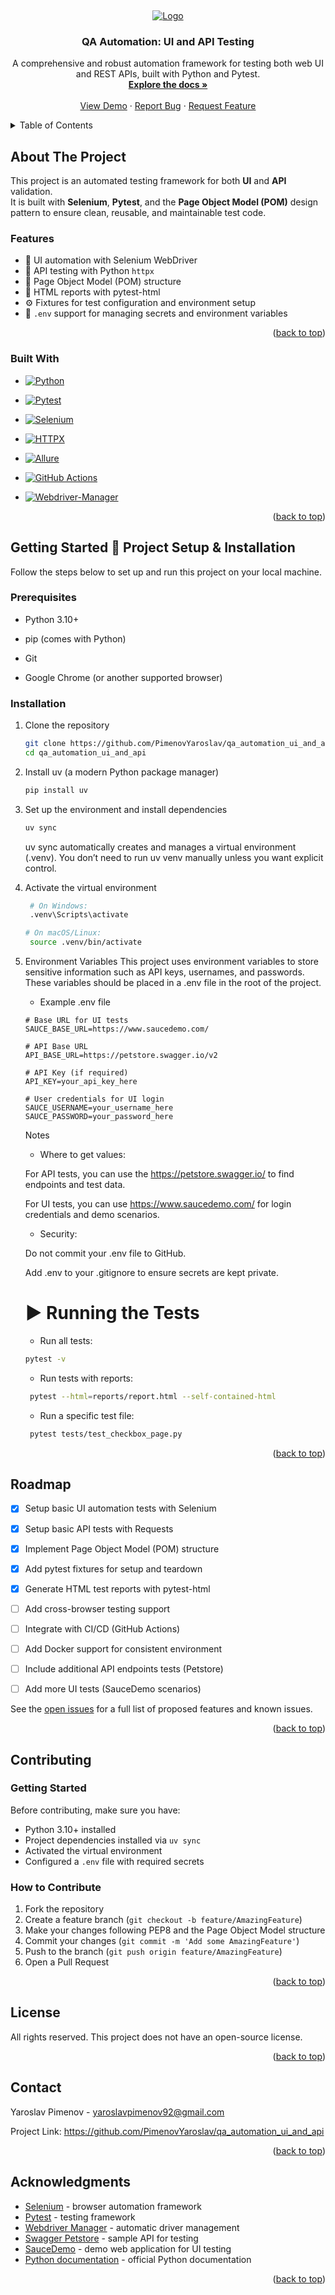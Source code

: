 <a id="readme-top"></a>
<br />
<div align="center">
  <a href="https://github.com/PimenovYaroslav/qa_automation_ui_and_api">
    <img src="images/logo.png" alt="Logo">
  </a>

<h3 align="center">QA Automation: UI and API Testing</h3>
  <p align="center">
    A comprehensive and robust automation framework for testing both web UI and REST APIs, built with Python and Pytest.
    <br />
    <a href="https://github.com/PimenovYaroslav/qa_automation_ui_and_api"><strong>Explore the docs »</strong></a>
    <br />
    <br />
    <a href="https://github.com/PimenovYaroslav/qa_automation_ui_and_api">View Demo</a>
    &middot;
    <a href="https://github.com/PimenovYaroslav/qa_automation_ui_and_api/issues/new?labels=bug&template=bug-report---.md">Report Bug</a>
    &middot;
    <a href="https://github.com/PimenovYaroslav/qa_automation_ui_and_api/issues/new?labels=enhancement&template=feature-request---.md">Request Feature</a>
  </p>
</div>
<!-- TABLE OF CONTENTS -->
<details>
  <summary>Table of Contents</summary>
  <ol>
    <li>
      <a href="#about-the-project">About The Project</a>
      <ul>
        <li><a href="#built-with">Built With</a></li>
      </ul>
    </li>
    <li>
      <a href="#getting-started">Getting Started</a>
      <ul>
        <li><a href="#prerequisites">Prerequisites</a></li>
        <li><a href="#installation">Installation</a></li>
      </ul>
    </li>
    <li><a href="#roadmap">Roadmap</a></li>
    <li><a href="#contributing">Contributing</a></li>
    <li><a href="#license">License</a></li>
    <li><a href="#contact">Contact</a></li>
    <li><a href="#acknowledgments">Acknowledgments</a></li>
  </ol>
</details>



<!-- ABOUT THE PROJECT -->
## About The Project
This project is an automated testing framework for both **UI** and **API** validation.  
It is built with **Selenium**, **Pytest**, and the **Page Object Model (POM)** design pattern to ensure clean, reusable, and maintainable test code.  
### Features
- 🚀 UI automation with Selenium WebDriver  
- 🔗 API testing with Python `httpx`  
- 📂 Page Object Model (POM) structure  
- 📝 HTML reports with pytest-html  
- ⚙️ Fixtures for test configuration and environment setup  
- 🔐 `.env` support for managing secrets and environment variables
<p align="right">(<a href="#readme-top">back to top</a>)</p>



### Built With

* [![Python][Python.io]][Python-url]
* [![Pytest][Pytest.io]][Pytest-url]
* [![Selenium][Selenium.io]][Selenium-url]
* [![HTTPX][HTTPX.io]][HTTPX-url]

* [![Allure][Allure.io]][Allure-url]
* [![GitHub Actions][GitHubActions.io]][GitHubActions-url]
* [![Webdriver-Manager][WebdriverManager.io]][WebdriverManager-url]


<p align="right">(<a href="#readme-top">back to top</a>)</p>



<!-- GETTING STARTED -->
## Getting Started 🚀 Project Setup & Installation

Follow the steps below to set up and run this project on your local machine.
### Prerequisites

* Python 3.10+

* pip (comes with Python)

* Git

* Google Chrome (or another supported browser)


### Installation

1. Clone the repository

   ```sh
   git clone https://github.com/PimenovYaroslav/qa_automation_ui_and_api
   cd qa_automation_ui_and_api
   ```
2. Install uv (a modern Python package manager)
   ```sh
   pip install uv
   ```
3. Set up the environment and install dependencies
   ```sh
   uv sync
   ```
   uv sync automatically creates and manages a virtual environment (.venv).
You don’t need to run uv venv manually unless you want explicit control.


4. Activate the virtual environment

   ```sh
    # On Windows:
    .venv\Scripts\activate
   ```

   ```sh
   # On macOS/Linux:
    source .venv/bin/activate
   ```
5. Environment Variables
   This project uses environment variables to store sensitive information such as API keys, usernames, and passwords. These variables should be placed in a .env file in the root of the project.
   * Example .env file
   ```dotenv
   # Base URL for UI tests
   SAUCE_BASE_URL=https://www.saucedemo.com/

   # API Base URL
   API_BASE_URL=https://petstore.swagger.io/v2

   # API Key (if required)
   API_KEY=your_api_key_here

   # User credentials for UI login
   SAUCE_USERNAME=your_username_here
   SAUCE_PASSWORD=your_password_here
   ```
   Notes

   * Where to get values:

   For API tests, you can use the https://petstore.swagger.io/ to find endpoints and test data.

   For UI tests, you can use https://www.saucedemo.com/ for login credentials and demo scenarios.

   * Security:

   Do not commit your .env file to GitHub.

   Add .env to your .gitignore to ensure secrets are kept private.
   
    # ▶️ Running the Tests
    * Run all tests:
    ```sh
   pytest -v
   ```
   * Run tests with reports:
   ```sh
    pytest --html=reports/report.html --self-contained-html
   ```

   * Run a specific test file:
   ```sh
    pytest tests/test_checkbox_page.py
   ```
   
<p align="right">(<a href="#readme-top">back to top</a>)</p>



<!-- ROADMAP -->
## Roadmap


- [x] Setup basic UI automation tests with Selenium
- [x] Setup basic API tests with Requests
- [x] Implement Page Object Model (POM) structure
- [x] Add pytest fixtures for setup and teardown
- [x] Generate HTML test reports with pytest-html

- [ ] Add cross-browser testing support
- [ ] Integrate with CI/CD (GitHub Actions)
- [ ] Add Docker support for consistent environment
- [ ] Include additional API endpoints tests (Petstore)
- [ ] Add more UI tests (SauceDemo scenarios)


See the [open issues](https://github.com/PimenovYaroslav/qa_automation_ui_and_api/issues) for a full list of proposed features and known issues.

<p align="right">(<a href="#readme-top">back to top</a>)</p>




<!-- CONTRIBUTING -->
## Contributing

### Getting Started
Before contributing, make sure you have:
- Python 3.10+ installed
- Project dependencies installed via `uv sync`
- Activated the virtual environment
- Configured a `.env` file with required secrets

### How to Contribute
1. Fork the repository
2. Create a feature branch (`git checkout -b feature/AmazingFeature`)
3. Make your changes following PEP8 and the Page Object Model structure
4. Commit your changes (`git commit -m 'Add some AmazingFeature'`)
5. Push to the branch (`git push origin feature/AmazingFeature`)
6. Open a Pull Request

<p align="right">(<a href="#readme-top">back to top</a>)</p>


<!-- LICENSE -->
## License

All rights reserved. This project does not have an open-source license.

<p align="right">(<a href="#readme-top">back to top</a>)</p>



<!-- CONTACT -->
## Contact

Yaroslav Pimenov - yaroslavpimenov92@gmail.com

Project Link: https://github.com/PimenovYaroslav/qa_automation_ui_and_api

<p align="right">(<a href="#readme-top">back to top</a>)</p>



<!-- ACKNOWLEDGMENTS -->
## Acknowledgments

* [Selenium](https://www.selenium.dev/) - browser automation framework
* [Pytest](https://docs.pytest.org/) - testing framework
* [Webdriver Manager](https://github.com/SergeyPirogov/webdriver_manager) - automatic driver management
* [Swagger Petstore](https://petstore.swagger.io) - sample API for testing
* [SauceDemo](https://www.saucedemo.com/) - demo web application for UI testing
* [Python documentation](https://docs.python.org/3/) - official Python documentation

<p align="right">(<a href="#readme-top">back to top</a>)</p>



<!-- MARKDOWN LINKS & IMAGES -->
<!-- https://www.markdownguide.org/basic-syntax/#reference-style-links -->
[Python.io]: https://img.shields.io/badge/Python-3776AB?style=for-the-badge&logo=python&logoColor=white
[Python-url]: https://www.python.org/

[Pytest.io]: https://img.shields.io/badge/pytest-0A9EDC?style=for-the-badge&logo=pytest&logoColor=white
[Pytest-url]: https://docs.pytest.org/en/stable/

[Selenium.io]: https://img.shields.io/badge/Selenium-43B02A?style=for-the-badge&logo=selenium&logoColor=white
[Selenium-url]: https://www.selenium.dev/

[HTTPX.io]: https://img.shields.io/badge/httpx-0A8656?style=for-the-badge&logo=python&logoColor=white
[HTTPX-url]: https://www.python-httpx.org/

[WebdriverManager.io]: https://img.shields.io/badge/Webdriver--Manager-000000?style=for-the-badge&logo=github&logoColor=white
[WebdriverManager-url]: https://pypi.org/project/webdriver-manager/

[Allure.io]: https://img.shields.io/badge/Allure-A491D3?style=for-the-badge&logo=allure-framework&logoColor=white
[Allure-url]: https://allurereport.org/

[GitHubActions.io]: https://img.shields.io/badge/GitHub_Actions-2088FF?style=for-the-badge&logo=github-actions&logoColor=white
[GitHubActions-url]: https://docs.github.com/en/actions


